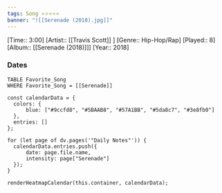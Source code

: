 ```yaml
---
tags: Song ⭐⭐⭐⭐⭐ 
banner: "![[Serenade (2018).jpg]]"
---
```

[Time:: 3:00]
[Artist:: [[Travis Scott]] ]
[Genre:: Hip-Hop/Rap]
[Played:: 8]
[Album:: [[Serenade (2018)]]]
[Year:: 2018]
### Dates
````dataview
TABLE Favorite_Song
WHERE Favorite_Song = [[Serenade]]
````
  ```dataviewjs
const calendarData = { 
	colors: { 
		blue: ["#9ccfd8", "#5BAAB8", "#57A1BB", "#5da8c7", "#3e8fb0"] 
	}, 
	entries: [] 
}; 

for (let page of dv.pages('"Daily Notes"')) { 
	calendarData.entries.push({ 
		date: page.file.name, 
		intensity: page["Serenade"]
	}); 
} 

renderHeatmapCalendar(this.container, calendarData);
```
